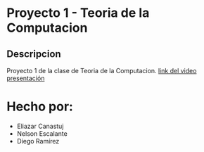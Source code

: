 # Proyecto 1 - Teoria de la Computacion

## Descripcion

Proyecto 1 de la clase de Teoria de la Computacion.
 [link del video presentación](https://uvggt-my.sharepoint.com/:v:/g/personal/ram23601_uvg_edu_gt/ESpP-Ia1K9hJhXrm3QHWmkEB6tY6SR-FdS3fBg8Raho0Qg?nav=eyJyZWZlcnJhbEluZm8iOnsicmVmZXJyYWxBcHAiOiJPbmVEcml2ZUZvckJ1c2luZXNzIiwicmVmZXJyYWxBcHBQbGF0Zm9ybSI6IldlYiIsInJlZmVycmFsTW9kZSI6InZpZXciLCJyZWZlcnJhbFZpZXciOiJNeUZpbGVzTGlua0NvcHkifX0&e=e4sKky)

 # Hecho por:
 - Eliazar Canastuj
 - Nelson Escalante
 - Diego Ramírez